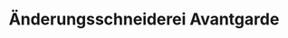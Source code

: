 ---
title: "Änderungsschneiderei Avantgarde"
url: /stadthagen/aenderungsschneiderei-avantgarde/
shop: Schneiderei
---